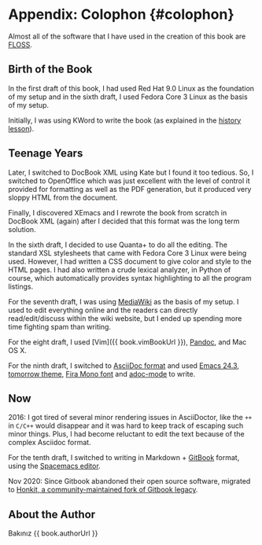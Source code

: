 # Appendix: Colophon {#colophon}

Almost all of the software that I have used in the creation of this book are [FLOSS](./floss.md#floss).

## Birth of the Book

In the first draft of this book, I had used Red Hat 9.0 Linux as the foundation of my setup and in the sixth draft, I used Fedora Core 3 Linux as the basis of my setup.

Initially, I was using KWord to write the book (as explained in the [history lesson](./revision_history.md#history-lesson)).

## Teenage Years

Later, I switched to DocBook XML using Kate but I found it too tedious. So, I switched to OpenOffice which was just excellent with the level of control it provided for formatting as well as the PDF generation, but it produced very sloppy HTML from the document.

Finally, I discovered XEmacs and I rewrote the book from scratch in DocBook XML (again) after I decided that this format was the long term solution.

In the sixth draft, I decided to use Quanta+ to do all the editing. The standard XSL stylesheets that came with Fedora Core 3 Linux were being used. However, I had written a CSS document to give color and style to the HTML pages. I had also written a crude lexical analyzer, in Python of course, which automatically provides syntax highlighting to all the program listings.

For the seventh draft, I was using [MediaWiki](http://www.mediawiki.org) as the basis of my setup. I used to edit everything online and the readers can directly read/edit/discuss within the wiki website, but I ended up spending more time fighting spam than writing.

For the eight draft, I used [Vim]({{ book.vimBookUrl }}), [Pandoc](http://johnmacfarlane.net/pandoc/README.html), and Mac OS X.

For the ninth draft, I switched to [AsciiDoc format](http://asciidoctor.org/docs/what-is-asciidoc/) and used [Emacs 24.3](http://www.masteringemacs.org/articles/2013/03/11/whats-new-emacs-24-3/),
[tomorrow theme](https://github.com/chriskempson/tomorrow-theme),
[Fira Mono font](https://www.mozilla.org/en-US/styleguide/products/firefox-os/typeface/#download-primary) and [adoc-mode](https://github.com/sensorflo/adoc-mode/wiki) to write.

## Now

2016: I got tired of several minor rendering issues in AsciiDoctor, like the `++` in `C/C++` would disappear and it was hard to keep track of escaping such minor things. Plus, I had become reluctant to edit the text because of the complex Asciidoc format.

For the tenth draft, I switched to writing in Markdown + [GitBook](https://www.gitbook.com) format, using the [Spacemacs editor](http://spacemacs.org).

Nov 2020: Since Gitbook abandoned their open source software, migrated to [Honkit, a community-maintained fork of Gitbook legacy](https://github.com/honkit/honkit).

## About the Author

Bakınız {{ book.authorUrl }}
